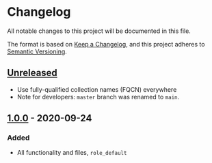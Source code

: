# Changelog

All notable changes to this project will be documented in this file.

The format is based on [Keep a Changelog](https://keepachangelog.com/en/1.0.0/),
and this project adheres to [Semantic Versioning](https://semver.org/spec/v2.0.0.html).


## [Unreleased]

- Use fully-qualified collection names (FQCN) everywhere
- Note for developers: `master` branch was renamed to `main`.


## [1.0.0] - 2020-09-24

### Added

- All functionality and files, `role_default`


[unreleased]: https://github.com/foundata/ansible-skeletons/compare/v1.0.0...HEAD
[1.0.0]: https://github.com/foundata/ansible-skeletons/releases/tag/v1.0.0
